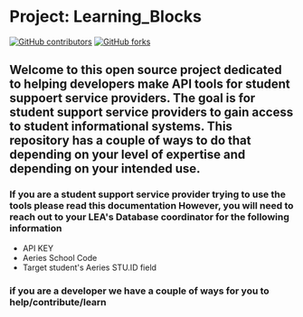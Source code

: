 # Project: Learning_Blocks

[![GitHub contributors](https://img.shields.io/github/contributors/code4sac/learning-blocks)](https://github.com/code4sac/learning-blocks/graphs/contributors)
[![GitHub forks](https://img.shields.io/github/forks/code4sac/learning-blocks)](https://github.com/code4sac/learning-blocks/network/members)

## Welcome to this open source project dedicated to helping developers make API tools for student suppoert service providers. The goal is for student support service providers to gain access to student informational systems. This repository has a couple of ways to do that depending on your level of expertise and depending on your intended use.

### If you are a student support service provider trying to use the tools please read this documentation However, you will need to reach out to your LEA's Database coordinator for the following information
- API KEY
- Aeries School Code
- Target student's Aeries STU.ID field

### if you are a developer we have a couple of ways for you to help/contribute/learn
